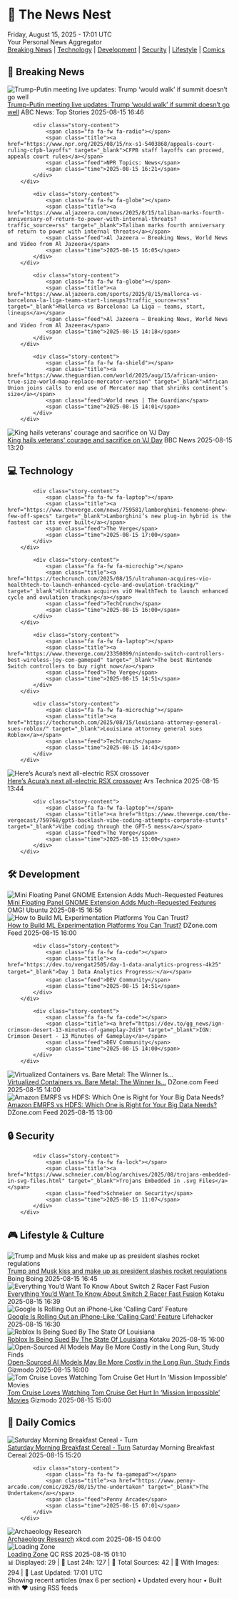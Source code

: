 <!-- Processing 54 RSS feeds at 2025-08-15 17:01:32 UTC -->
<!-- Processing: XKCD -->
<!-- Processing: Saturday Morning Breakfast Cereal -->
<!-- Processing: Garfield -->
<!-- Processing: Dilbert -->
<!-- Processing: Cyanide & Happiness -->
<!-- Processing: Girl Genius -->
<!-- Processing: Dinosaur Comics -->
<!-- Processing: CNN Top Stories -->
<!-- Processing: CNN Breaking News -->
<!-- Processing: BBC World News -->
<!-- Processing: Al Jazeera Breaking News -->
<!-- Processing: NPR News -->
<!-- Processing: Reuters World News -->
<!-- Processing: Associated Press Breaking -->
<!-- Processing: ABC News Breaking -->
<!-- Processing: NBC News Breaking -->
<!-- Processing: Guardian World News -->
<!-- Processing: The Verge -->
<!-- Processing: O'Reilly Radar -->
<!-- Processing: Slashdot -->
<!-- Processing: StackOverflow Blog -->
<!-- Processing: It's FOSS -->
<!-- Error processing https://itsfoss.com/rss/: The read operation timed out -->
<!-- Processing: OMG! Ubuntu -->
<!-- Processing: Red Hat Blog -->
<!-- Processing: InfoQ -->
<!-- Processing: DZone -->
<!-- Processing: Coding Horror -->
<!-- Processing: The Pragmatic Engineer -->
<!-- Processing: Lifehacker -->
<!-- Processing: Kotaku -->
<!-- Processing: Boing Boing -->
<!-- Processing: Schneier on Security -->
<!-- Generated 12 new posts out of 32 feeds processed -->
<div class="newspaper-header">
    <h1 class="newspaper-title">📰 The News Nest</h1>
    <div class="newspaper-date">Friday, August 15, 2025 - 17:01 UTC</div>
    <div class="newspaper-subtitle">Your Personal News Aggregator</div>
</div>

<div class="newspaper-nav">
    <a href="#breaking">Breaking News</a> |
    <a href="#tech">Technology</a> |
    <a href="#dev">Development</a> |
    <a href="#security">Security</a> |
    <a href="#lifestyle">Lifestyle</a> |
    <a href="#webcomics">Comics</a>
</div>

<div class="news-section breaking-news" id="breaking">
<h2 class="section-header">🚨 Breaking News</h2>
<div class="stories-container">
<div class="story">
            <img src="https://s.abcnews.com/images/US/summit-1-rt-gmh-250815_1755273016936_hpMain_4x3t_384.jpg" alt="Trump-Putin meeting live updates: Trump ‘would walk’ if summit doesn’t go well" class="story-image" loading="lazy" onerror="this.style.display='none'">
            <div class="story-content">
                <span class="fa fa-fw fa-tv"></span>
                <span class="title"><a href="https://abcnews.go.com/Politics/live-updates/trump-putin-meeting-summit-alaska/?id=124656413" target="_blank">Trump-Putin meeting live updates: Trump ‘would walk’ if summit doesn’t go well</a></span>
                <span class="feed">ABC News: Top Stories</span>
                <span class="time">2025-08-15 16:46</span>
            </div>
        </div>
<div class="story">
            
            <div class="story-content">
                <span class="fa fa-fw fa-radio"></span>
                <span class="title"><a href="https://www.npr.org/2025/08/15/nx-s1-5403868/appeals-court-ruling-cfpb-layoffs" target="_blank">CFPB staff layoffs can proceed, appeals court rules</a></span>
                <span class="feed">NPR Topics: News</span>
                <span class="time">2025-08-15 16:21</span>
            </div>
        </div>
<div class="story">
            
            <div class="story-content">
                <span class="fa fa-fw fa-globe"></span>
                <span class="title"><a href="https://www.aljazeera.com/news/2025/8/15/taliban-marks-fourth-anniversary-of-return-to-power-with-internal-threats?traffic_source=rss" target="_blank">Taliban marks fourth anniversary of return to power with internal threats</a></span>
                <span class="feed">Al Jazeera – Breaking News, World News and Video from Al Jazeera</span>
                <span class="time">2025-08-15 16:05</span>
            </div>
        </div>
<div class="story">
            
            <div class="story-content">
                <span class="fa fa-fw fa-globe"></span>
                <span class="title"><a href="https://www.aljazeera.com/sports/2025/8/15/mallorca-vs-barcelona-la-liga-teams-start-lineups?traffic_source=rss" target="_blank">Mallorca vs Barcelona: La Liga – teams, start, lineups</a></span>
                <span class="feed">Al Jazeera – Breaking News, World News and Video from Al Jazeera</span>
                <span class="time">2025-08-15 14:18</span>
            </div>
        </div>
<div class="story">
            
            <div class="story-content">
                <span class="fa fa-fw fa-shield"></span>
                <span class="title"><a href="https://www.theguardian.com/world/2025/aug/15/african-union-true-size-world-map-replace-mercator-version" target="_blank">African Union joins calls to end use of Mercator map that shrinks continent’s size</a></span>
                <span class="feed">World news | The Guardian</span>
                <span class="time">2025-08-15 14:01</span>
            </div>
        </div>
<div class="story">
            <img src="https://ichef.bbci.co.uk/ace/standard/240/cpsprodpb/cf33/live/c6a62b70-79d1-11f0-ab3e-bd52082cd0ae.jpg" alt="King hails veterans&#x27; courage and sacrifice on VJ Day" class="story-image" loading="lazy" onerror="this.style.display='none'">
            <div class="story-content">
                <span class="fa fa-fw fa-flag"></span>
                <span class="title"><a href="https://www.bbc.com/news/articles/c5y0lnzpqjgo?at_medium=RSS&at_campaign=rss" target="_blank">King hails veterans&#x27; courage and sacrifice on VJ Day</a></span>
                <span class="feed">BBC News</span>
                <span class="time">2025-08-15 13:20</span>
            </div>
        </div>
</div>
</div>
<div class="news-section tech-news" id="tech">
<h2 class="section-header">💻 Technology</h2>
<div class="stories-container">
<div class="story">
            
            <div class="story-content">
                <span class="fa fa-fw fa-laptop"></span>
                <span class="title"><a href="https://www.theverge.com/news/759581/lamborghini-fenomeno-phew-few-off-specs" target="_blank">Lamborghini’s new plug-in hybrid is the fastest car its ever built</a></span>
                <span class="feed">The Verge</span>
                <span class="time">2025-08-15 17:00</span>
            </div>
        </div>
<div class="story">
            
            <div class="story-content">
                <span class="fa fa-fw fa-microchip"></span>
                <span class="title"><a href="https://techcrunch.com/2025/08/15/ultrahuman-acquires-vio-healthtech-to-launch-enhanced-cycle-and-ovulation-tracking/" target="_blank">Ultrahuman acquires viO HealthTech to launch enhanced cycle and ovulation tracking</a></span>
                <span class="feed">TechCrunch</span>
                <span class="time">2025-08-15 16:00</span>
            </div>
        </div>
<div class="story">
            
            <div class="story-content">
                <span class="fa fa-fw fa-laptop"></span>
                <span class="title"><a href="https://www.theverge.com/23350899/nintendo-switch-controllers-best-wireless-joy-con-gamepad" target="_blank">The best Nintendo Switch controllers to buy right now</a></span>
                <span class="feed">The Verge</span>
                <span class="time">2025-08-15 14:51</span>
            </div>
        </div>
<div class="story">
            
            <div class="story-content">
                <span class="fa fa-fw fa-microchip"></span>
                <span class="title"><a href="https://techcrunch.com/2025/08/15/louisiana-attorney-general-sues-roblox/" target="_blank">Louisiana attorney general sues Roblox</a></span>
                <span class="feed">TechCrunch</span>
                <span class="time">2025-08-15 14:43</span>
            </div>
        </div>
<div class="story">
            <img src="https://cdn.arstechnica.net/wp-content/uploads/2025/08/03_Acura-RSX-Prototype_Passenger-Front-2-500x500.jpg" alt="Here’s Acura’s next all-electric RSX crossover" class="story-image" loading="lazy" onerror="this.style.display='none'">
            <div class="story-content">
                <span class="fa fa-fw fa-cog"></span>
                <span class="title"><a href="https://arstechnica.com/cars/2025/08/acura-unveils-next-rdx-crossover-will-feature-asimo-os/" target="_blank">Here’s Acura’s next all-electric RSX crossover</a></span>
                <span class="feed">Ars Technica</span>
                <span class="time">2025-08-15 13:44</span>
            </div>
        </div>
<div class="story">
            
            <div class="story-content">
                <span class="fa fa-fw fa-laptop"></span>
                <span class="title"><a href="https://www.theverge.com/the-vergecast/759768/gpt5-backlash-vibe-coding-attempts-corporate-stunts" target="_blank">Vibe coding through the GPT-5 mess</a></span>
                <span class="feed">The Verge</span>
                <span class="time">2025-08-15 13:00</span>
            </div>
        </div>
</div>
</div>
<div class="news-section dev-news" id="dev">
<h2 class="section-header">🛠️ Development</h2>
<div class="stories-container">
<div class="story">
            <img src="https://i0.wp.com/www.omgubuntu.co.uk/wp-content/uploads/2025/07/mini-floating-panel-thumb.jpg?resize=406%2C232&amp;ssl=1" alt="Mini Floating Panel GNOME Extension Adds Much-Requested Features" class="story-image" loading="lazy" onerror="this.style.display='none'">
            <div class="story-content">
                <span class="fa fa-fw fa-ubuntu"></span>
                <span class="title"><a href="https://www.omgubuntu.co.uk/2025/08/mini-floating-panel-gnome-extension-update-indicators-scrolling" target="_blank">Mini Floating Panel GNOME Extension Adds Much-Requested Features</a></span>
                <span class="feed">OMG! Ubuntu</span>
                <span class="time">2025-08-15 16:56</span>
            </div>
        </div>
<div class="story">
            <img src="https://dz2cdn1.dzone.com/thumbnail?fid=18560269&w=600" alt="How to Build ML Experimentation Platforms You Can Trust?" class="story-image" loading="lazy" onerror="this.style.display='none'">
            <div class="story-content">
                <span class="fa fa-fw fa-newspaper"></span>
                <span class="title"><a href="https://dzone.com/articles/build-reliable-ml-experimentation-platforms" target="_blank">How to Build ML Experimentation Platforms You Can Trust?</a></span>
                <span class="feed">DZone.com Feed</span>
                <span class="time">2025-08-15 16:00</span>
            </div>
        </div>
<div class="story">
            
            <div class="story-content">
                <span class="fa fa-fw fa-code"></span>
                <span class="title"><a href="https://dev.to/vengat2505/day-1-data-analytics-progress-4k25" target="_blank">Day 1 Data Analytics Progress📈</a></span>
                <span class="feed">DEV Community</span>
                <span class="time">2025-08-15 14:51</span>
            </div>
        </div>
<div class="story">
            
            <div class="story-content">
                <span class="fa fa-fw fa-code"></span>
                <span class="title"><a href="https://dev.to/gg_news/ign-crimson-desert-13-minutes-of-gameplay-2di9" target="_blank">IGN: Crimson Desert - 13 Minutes of Gameplay</a></span>
                <span class="feed">DEV Community</span>
                <span class="time">2025-08-15 14:00</span>
            </div>
        </div>
<div class="story">
            <img src="https://dz2cdn1.dzone.com/thumbnail?fid=18560221&w=600" alt="Virtualized Containers vs. Bare Metal: The Winner Is…" class="story-image" loading="lazy" onerror="this.style.display='none'">
            <div class="story-content">
                <span class="fa fa-fw fa-newspaper"></span>
                <span class="title"><a href="https://dzone.com/articles/virtualized-containers-vs-bare-metal" target="_blank">Virtualized Containers vs. Bare Metal: The Winner Is…</a></span>
                <span class="feed">DZone.com Feed</span>
                <span class="time">2025-08-15 14:00</span>
            </div>
        </div>
<div class="story">
            <img src="https://dz2cdn1.dzone.com/thumbnail?fid=18560209&w=600" alt="Amazon EMRFS vs HDFS: Which One is Right for Your Big Data Needs?" class="story-image" loading="lazy" onerror="this.style.display='none'">
            <div class="story-content">
                <span class="fa fa-fw fa-newspaper"></span>
                <span class="title"><a href="https://dzone.com/articles/amazon-emrfs-vs-hdfs" target="_blank">Amazon EMRFS vs HDFS: Which One is Right for Your Big Data Needs?</a></span>
                <span class="feed">DZone.com Feed</span>
                <span class="time">2025-08-15 13:00</span>
            </div>
        </div>
</div>
</div>
<div class="news-section security-news" id="security">
<h2 class="section-header">🔒 Security</h2>
<div class="stories-container">
<div class="story">
            
            <div class="story-content">
                <span class="fa fa-fw fa-lock"></span>
                <span class="title"><a href="https://www.schneier.com/blog/archives/2025/08/trojans-embedded-in-svg-files.html" target="_blank">Trojans Embedded in .svg Files</a></span>
                <span class="feed">Schneier on Security</span>
                <span class="time">2025-08-15 11:07</span>
            </div>
        </div>
</div>
</div>
<div class="news-section lifestyle-news" id="lifestyle">
<h2 class="section-header">🎮 Lifestyle & Culture</h2>
<div class="stories-container">
<div class="story">
            <img src="https://i0.wp.com/boingboing.net/wp-content/uploads/2025/06/Trump-and-Musk-street-art-spotted-in-Bisbee2C-AZ.jpg?fit=1080%2C1163&amp;quality=60&amp;ssl=1" alt="Trump and Musk kiss and make up as president slashes rocket regulations" class="story-image" loading="lazy" onerror="this.style.display='none'">
            <div class="story-content">
                <span class="fa fa-fw fa-arrow-right"></span>
                <span class="title"><a href="https://boingboing.net/2025/08/15/trump-and-musk-kiss-and-make-up-as-president-slashes-rocket-regulations.html" target="_blank">Trump and Musk kiss and make up as president slashes rocket regulations</a></span>
                <span class="feed">Boing Boing</span>
                <span class="time">2025-08-15 16:45</span>
            </div>
        </div>
<div class="story">
            <img src="https://kotaku.com/app/uploads/2025/08/screenshot021.jpg" alt="Everything You’d Want To Know About Switch 2 Racer Fast Fusion" class="story-image" loading="lazy" onerror="this.style.display='none'">
            <div class="story-content">
                <span class="fa fa-fw fa-gamepad"></span>
                <span class="title"><a href="https://kotaku.com/switch-2-eshop-games-fast-fusion-how-long-tracks-machines-2000618031" target="_blank">Everything You’d Want To Know About Switch 2 Racer Fast Fusion</a></span>
                <span class="feed">Kotaku</span>
                <span class="time">2025-08-15 16:39</span>
            </div>
        </div>
<div class="story">
            <img src="https://lifehacker.com/imagery/articles/01K2Q63ATACZGFXGV7WC0CKHZB/hero-image.jpg" alt="Google Is Rolling Out an iPhone-Like &#x27;Calling Card&#x27; Feature" class="story-image" loading="lazy" onerror="this.style.display='none'">
            <div class="story-content">
                <span class="fa fa-fw fa-life-ring"></span>
                <span class="title"><a href="https://lifehacker.com/tech/google-is-rolling-out-an-iphone-like-calling-card-feature?utm_medium=RSS" target="_blank">Google Is Rolling Out an iPhone-Like &#x27;Calling Card&#x27; Feature</a></span>
                <span class="feed">Lifehacker</span>
                <span class="time">2025-08-15 16:30</span>
            </div>
        </div>
<div class="story">
            <img src="https://kotaku.com/app/uploads/2025/08/roblox.jpg" alt="Roblox Is Being Sued By The State Of Louisiana" class="story-image" loading="lazy" onerror="this.style.display='none'">
            <div class="story-content">
                <span class="fa fa-fw fa-gamepad"></span>
                <span class="title"><a href="https://kotaku.com/roblox-sued-louisiana-brainrot-grow-a-garden-hellscape-2000618002" target="_blank">Roblox Is Being Sued By The State Of Louisiana</a></span>
                <span class="feed">Kotaku</span>
                <span class="time">2025-08-15 16:00</span>
            </div>
        </div>
<div class="story">
            <img src="https://gizmodo.com/app/uploads/2024/10/CharacterAI.jpg" alt="Open-Sourced AI Models May Be More Costly in the Long Run, Study Finds" class="story-image" loading="lazy" onerror="this.style.display='none'">
            <div class="story-content">
                <span class="fa fa-fw fa-computer"></span>
                <span class="title"><a href="https://gizmodo.com/open-sourced-ai-models-may-be-more-costly-in-the-long-run-study-finds-2000643685" target="_blank">Open-Sourced AI Models May Be More Costly in the Long Run, Study Finds</a></span>
                <span class="feed">Gizmodo</span>
                <span class="time">2025-08-15 16:00</span>
            </div>
        </div>
<div class="story">
            <img src="https://gizmodo.com/app/uploads/2025/08/Mission-Impossible-Tom-Cruise-camera.jpg" alt="Tom Cruise Loves Watching Tom Cruise Get Hurt In ‘Mission Impossible’ Movies" class="story-image" loading="lazy" onerror="this.style.display='none'">
            <div class="story-content">
                <span class="fa fa-fw fa-computer"></span>
                <span class="title"><a href="https://gizmodo.com/mission-impossible-final-reckoning-commentary-tom-cruise-clip-2000643203" target="_blank">Tom Cruise Loves Watching Tom Cruise Get Hurt In ‘Mission Impossible’ Movies</a></span>
                <span class="feed">Gizmodo</span>
                <span class="time">2025-08-15 15:00</span>
            </div>
        </div>
</div>
</div>
<div class="news-section webcomics-section" id="webcomics">
<h2 class="section-header">🎨 Daily Comics</h2>
<div class="stories-container">
<div class="story">
            <img src="https://www.smbc-comics.com/comics/1755141159-20250815.png" alt="Saturday Morning Breakfast Cereal - Turn" class="story-image" loading="lazy" onerror="this.style.display='none'">
            <div class="story-content">
                <span class="fa fa-fw fa-smile"></span>
                <span class="title"><a href="https://www.smbc-comics.com/comic/turn" target="_blank">Saturday Morning Breakfast Cereal - Turn</a></span>
                <span class="feed">Saturday Morning Breakfast Cereal</span>
                <span class="time">2025-08-15 15:20</span>
            </div>
        </div>
<div class="story">
            
            <div class="story-content">
                <span class="fa fa-fw fa-gamepad"></span>
                <span class="title"><a href="https://www.penny-arcade.com/comic/2025/08/15/the-undertaken" target="_blank">The Undertaken</a></span>
                <span class="feed">Penny Arcade</span>
                <span class="time">2025-08-15 07:01</span>
            </div>
        </div>
<div class="story">
            <img src="https://imgs.xkcd.com/comics/archaeology_research.png" alt="Archaeology Research" class="story-image" loading="lazy" onerror="this.style.display='none'">
            <div class="story-content">
                <span class="fa fa-fw fa-laugh"></span>
                <span class="title"><a href="https://xkcd.com/3129/" target="_blank">Archaeology Research</a></span>
                <span class="feed">xkcd.com</span>
                <span class="time">2025-08-15 04:00</span>
            </div>
        </div>
<div class="story">
            <img src="http://www.questionablecontent.net/comics/5636.png" alt="Loading Zone" class="story-image" loading="lazy" onerror="this.style.display='none'">
            <div class="story-content">
                <span class="fa fa-fw fa-music"></span>
                <span class="title"><a href="http://questionablecontent.net/view.php?comic=5636" target="_blank">Loading Zone</a></span>
                <span class="feed">QC RSS</span>
                <span class="time">2025-08-15 01:10</span>
            </div>
        </div>
</div>
</div>

<div class="newspaper-footer">
    <div class="stats">
        📊 Displayed: 29 | 📅 Last 24h: 127 | 📡 Total Sources: 42 | 📸 With Images: 294 |
        🔄 Last Updated: 17:01 UTC
    </div>
    <div class="footer-note">
        Showing recent articles (max 6 per section) • Updated every hour • Built with ❤️ using RSS feeds
    </div>
</div>
